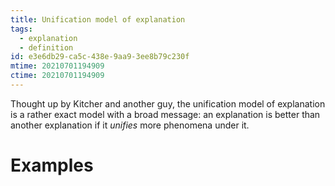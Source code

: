 ```yaml
---
title: Unification model of explanation
tags:
  - explanation
  - definition
id: e3e6db29-ca5c-438e-9aa9-3ee8b79c230f
mtime: 20210701194909
ctime: 20210701194909
---
```


Thought up by Kitcher and another guy, the unification model of explanation is a rather exact model with a broad message: an explanation is better than another explanation if it _unifies_ more phenomena under it.

# Examples
